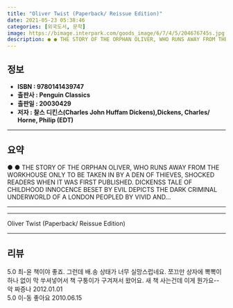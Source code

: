 ```yaml
---
title: "Oliver Twist (Paperback/ Reissue Edition)"
date: 2021-05-23 05:38:46
categories: [외국도서, 문학]
image: https://bimage.interpark.com/goods_image/6/7/4/5/204676745s.jpg
description: ● ● THE STORY OF THE ORPHAN OLIVER, WHO RUNS AWAY FROM THE WORKHOUSE ONLY TO BE TAKEN IN BY A DEN OF THIEVES, SHOCKED READERS WHEN IT WAS FIRST PUBLISHED. DIC
---
```


## **정보**

- **ISBN : 9780141439747**
- **출판사 : Penguin Classics**
- **출판일 : 20030429**
- **저자 : 찰스 디킨스(Charles John Huffam Dickens),Dickens, Charles/ Horne, Philip (EDT)**

------



## **요약**

●  ●  THE STORY OF THE ORPHAN OLIVER, WHO RUNS AWAY FROM THE WORKHOUSE ONLY TO BE TAKEN IN BY A DEN OF THIEVES, SHOCKED READERS WHEN IT WAS FIRST PUBLISHED. DICKENSS TALE OF CHILDHOOD INNOCENCE BESET BY EVIL DEPICTS THE DARK CRIMINAL UNDERWORLD OF A LONDON PEOPLED BY VIVID AND... 

------



------


Oliver Twist (Paperback/ Reissue Edition) 

------


## **리뷰** 

5.0 최-윤 책이야 좋죠. 그런데 배.송 상태가 너무 실망스럽네요. 쪼끄만 상자에 뽁뽁이 하나 없이 막 쑤셔넣어서 책 구퉁이가 구겨져서 왔어요. 새 책 사는건데 이게 뭔가요-- 악 짜증나 2012.01.01 <br/>5.0 이-동 좋아요  2010.06.15 <br/>
